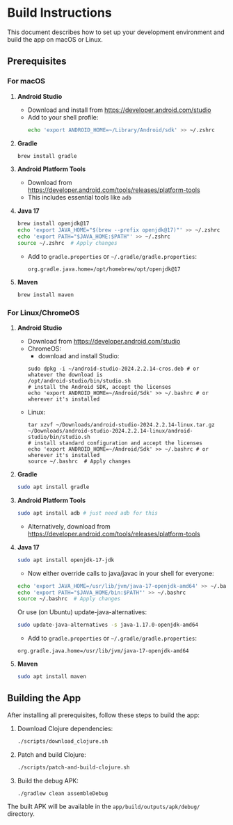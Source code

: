# Build Instructions

This document describes how to set up your development environment and build the app on macOS or Linux.

## Prerequisites

### For macOS

1. **Android Studio**
   - Download and install from https://developer.android.com/studio
   - Add to your shell profile:
     ```bash
     echo 'export ANDROID_HOME=~/Library/Android/sdk' >> ~/.zshrc
     ```

2. **Gradle**
   ```bash
   brew install gradle
   ```

3. **Android Platform Tools**
   - Download from https://developer.android.com/tools/releases/platform-tools
   - This includes essential tools like `adb`

4. **Java 17**
   ```bash
   brew install openjdk@17
   echo 'export JAVA_HOME="$(brew --prefix openjdk@17)"' >> ~/.zshrc
   echo 'export PATH="$JAVA_HOME:$PATH"' >> ~/.zshrc
   source ~/.zshrc  # Apply changes
   ```
   - Add to `gradle.properties` or `~/.gradle/gradle.properties`:
     ```properties
     org.gradle.java.home=/opt/homebrew/opt/openjdk@17
     ```

5. **Maven**
   ```bash
   brew install maven
   ```

### For Linux/ChromeOS

1. **Android Studio**
   - Download from https://developer.android.com/studio
   - ChromeOS:
        - download and install Studio:
        ```
        sudo dpkg -i ~/android-studio-2024.2.2.14-cros.deb # or whatever the download is
        /opt/android-studio/bin/studio.sh
        # install the Android SDK, accept the licenses
        echo 'export ANDROID_HOME=~/Android/Sdk' >> ~/.bashrc # or wherever it's installed
        ```
   - Linux:
        ```
        tar xzvf ~/Downloads/android-studio-2024.2.2.14-linux.tar.gz
        ~/Downloads/android-studio-2024.2.2.14-linux/android-studio/bin/studio.sh
        # install standard configuration and accept the licenses
        echo 'export ANDROID_HOME=~/Android/Sdk' >> ~/.bashrc # or wherever it's installed
        source ~/.bashrc  # Apply changes

        ```

2. **Gradle**
   ```bash
   sudo apt install gradle
   ```

3. **Android Platform Tools**
   ```bash
   sudo apt install adb # just need adb for this
   ```
   - Alternatively, download from https://developer.android.com/tools/releases/platform-tools

4. **Java 17**
   ```bash
   sudo apt install openjdk-17-jdk
   ```

   - Now either override calls to java/javac in your shell for everyone:

   ```bash
   echo 'export JAVA_HOME=/usr/lib/jvm/java-17-openjdk-amd64' >> ~/.bashrc
   echo 'export PATH="$JAVA_HOME/bin:$PATH"' >> ~/.bashrc
   source ~/.bashrc  # Apply changes
   ```

   Or use (on Ubuntu) update-java-alternatives:

   ```bash
   sudo update-java-alternatives -s java-1.17.0-openjdk-amd64
   ```

   - Add to `gradle.properties` or `~/.gradle/gradle.properties`:
   ```properties
   org.gradle.java.home=/usr/lib/jvm/java-17-openjdk-amd64
   ```

5. **Maven**
   ```bash
   sudo apt install maven
   ```

## Building the App

After installing all prerequisites, follow these steps to build the app:

1. Download Clojure dependencies:
   ```bash
   ./scripts/download_clojure.sh
   ```

2. Patch and build Clojure:
   ```bash
   ./scripts/patch-and-build-clojure.sh
   ```

3. Build the debug APK:
   ```bash
   ./gradlew clean assembleDebug
   ```

The built APK will be available in the `app/build/outputs/apk/debug/` directory.
